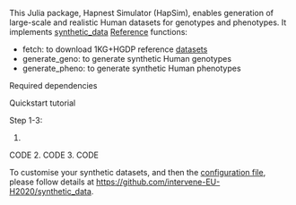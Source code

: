 This Julia package, Hapnest Simulator (HapSim), enables generation of large-scale and realistic Human datasets for genotypes and phenotypes.
It implements [synthetic_data](https://github.com/intervene-EU-H2020/synthetic_data) [Reference](https://academic.oup.com/bioinformatics/article/39/9/btad535/7255913) functions:
- fetch: to download 1KG+HGDP reference [datasets](https://gnomad.broadinstitute.org/downloads)
- generate_geno: to generate synthetic Human genotypes
- generate_pheno: to generate synthetic Human phenotypes




Required dependencies


Quickstart tutorial

Step 1-3:



1.
CODE
2.
CODE
3.
CODE


To customise your synthetic datasets, and then the [configuration file](https://github.com/intervene-EU-H2020/synthetic_data/blob/main/config.yaml), please follow details at https://github.com/intervene-EU-H2020/synthetic_data.
